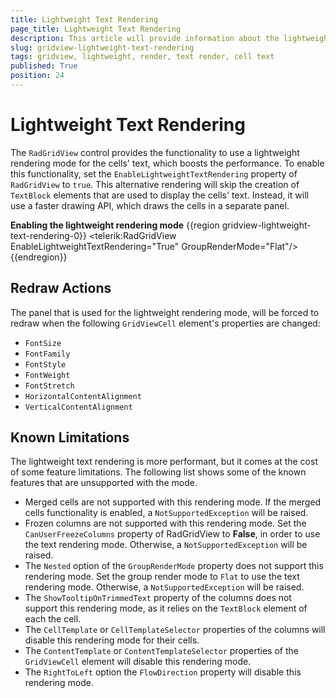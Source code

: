 ```yaml
---
title: Lightweight Text Rendering
page_title: Lightweight Text Rendering
description: This article will provide information about the lightweight text rendering functionality of Telerik UI for WPF RadGridView.
slug: gridview-lightweight-text-rendering
tags: gridview, lightweight, render, text render, cell text
published: True
position: 24
---
```


# Lightweight Text Rendering

The `RadGridView` control provides the functionality to use a lightweight rendering mode for the cells' text, which boosts the performance. To enable this functionality, set the `EnableLightweightTextRendering` property of `RadGridView` to `true`. This alternative rendering will skip the creation of `TextBlock` elements that are used to display the cells' text. Instead, it will use a faster drawing API, which draws the cells in a separate panel.

__Enabling the lightweight rendering mode__
{{region gridview-lightweight-text-rendering-0}}
    <telerik:RadGridView EnableLightweightTextRendering="True"
                         GroupRenderMode="Flat"/>
{{endregion}}

## Redraw Actions

The panel that is used for the lightweight rendering mode, will be forced to redraw when the following `GridViewCell` element's properties are changed:

* `FontSize`
* `FontFamily`
* `FontStyle`
* `FontWeight`
* `FontStretch`
* `HorizontalContentAlignment`
* `VerticalContentAlignment`

## Known Limitations

The lightweight text rendering is more performant, but it comes at the cost of some feature limitations. The following list shows some of the known features that are unsupported with the mode.

* Merged cells are not supported with this rendering mode. If the merged cells functionality is enabled, a `NotSupportedException` will be raised.
* Frozen columns are not supported with this rendering mode. Set the `CanUserFreezeColumns` property of RadGridView to __False__, in order to use the text rendering mode. Otherwise, a `NotSupportedException` will be raised.
* The `Nested` option of the `GroupRenderMode` property does not support this rendering mode. Set the group render mode to `Flat` to use the text rendering mode. Otherwise, a `NotSupportedException` will be raised.
* The `ShowTooltipOnTrimmedText` property of the columns does not support this rendering mode, as it relies on the `TextBlock` element of each the cell.
* The `CellTemplate` or `CellTemplateSelector` properties of the columns will disable this rendering mode for their cells.
* The `ContentTemplate` or `ContentTemplateSelector` properties of the `GridViewCell` element will disable this rendering mode.
* The `RightToLeft` option the `FlowDirection` property will disable this rendering mode.
